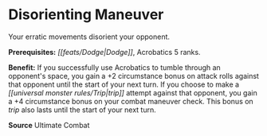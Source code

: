 ﻿---
cssclass: [feats]

---
# Disorienting Maneuver

Your erratic movements disorient your opponent.

**Prerequisites:** _[[feats/Dodge|Dodge]]_, Acrobatics 5 ranks.

**Benefit:** If you successfully use Acrobatics to tumble through an opponent's space, you gain a +2 circumstance bonus on attack rolls against that opponent until the start of your next turn. If you choose to make a _[[universal monster rules/Trip|trip]]_ attempt against that opponent, you gain a +4 circumstance bonus on your combat maneuver check. This bonus on _trip_ also lasts until the start of your next turn.

**Source** Ultimate Combat